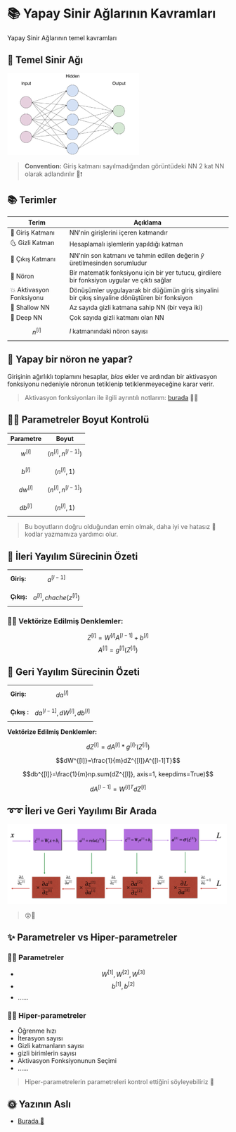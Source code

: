 # 📚 Yapay Sinir Ağlarının Kavramları

Yapay Sinir Ağlarının temel kavramları

## 🍭 Temel Sinir Ağı

<img src="../res/BasicANN.png" width="300"  />

> **Convention:** Giriş katmanı sayılmadığından görüntüdeki NN 2 kat NN olarak adlandırılır 📢❗

## 📚 Terimler

| Terim            | Açıklama      |
| ---------------  |---------------|
| 🌚 Giriş Katmanı    | NN'nin girişlerini içeren katmandır |
| 🌜 Gizli Katman     | Hesaplamalı işlemlerin yapıldığı katman |
| 🌝 Çıkış Katmanı    | NN'nin son katmanı ve tahmin edilen değerin _ŷ_ üretilmesinden sorumludur |
| 🧠 Nöron            | Bir matematik fonksiyonu için bir yer tutucu, girdilere bir fonksiyon uygular ve çıktı sağlar |
| 💥 Aktivasyon Fonksiyonu | Dönüşümler uygulayarak bir düğümün giriş sinyalini bir çıkış sinyaline dönüştüren bir fonksiyon |
| 👶 Shallow NN       | Az sayıda gizli katmana sahip NN (bir veya iki)  |
| 💪 Deep NN          | Çok sayıda gizli katmanı olan NN |
| $$n^{[l]}$$  | _l_ katmanındaki nöron sayısı |


## 🧠 Yapay bir nöron ne yapar?
Girişinin ağırlıklı toplamını hesaplar, _bias_ ekler ve ardından bir aktivasyon fonksiyonu nedeniyle nöronun tetiklenip tetiklenmeyeceğine karar verir.
> Aktivasyon fonksiyonları ile ilgili ayrıntılı notlarım: [burada](./3-AktivasyonFonksiyonları.md) 👩‍🏫

## 👩‍🔧 Parametreler Boyut Kontrolü

| Parametre        | Boyut     |
| ---------------  |---------------|
| $$w^{[l]}$$        |  $$(n^{[l]},n^{[l-1]})$$ |
| $$b^{[l]}$$        |  $$(n^{[l]},1)$$ |
| $$dw^{[l]}$$       |  $$(n^{[l]},n^{[l-1]})$$ |
| $$db^{[l]}$$       |  $$(n^{[l]},1)$$ |


> Bu boyutların doğru olduğundan emin olmak, daha iyi ve hatasız 🐛 kodlar yazmamıza yardımcı olur.

## 🎈 İleri Yayılım Sürecinin Özeti

|                  |                 |
| ---------------- | --------------- |
| **Giriş:**       |  $$a^{[l-1]}$$ |
| **Çıkış:**       |  $$a^{[l]}, chache (z^{[l]})$$ |

### 👩‍🔧 Vektörize Edilmiş Denklemler:

$$Z^{[l]} =W^{[l]}A^{[l-1]}+b^{[l]}$$
$$A^{[l]} = g^{[l]}(Z^{[l]})$$

## 🎈 Geri Yayılım Sürecinin Özeti

|                  |                 |
| ---------------- | --------------- |
| **Giriş:**       |  $$da^{[l]}$$ |
| **Çıkış :**      | $$da^{[l-1]}, dW^{[l]}, db^{[l]}$$ |

**Vektörize Edilmiş Denklemler:**

$$dZ^{[l]}=dA^{[l]} * {g^{[l]}}'(Z^{[l]})$$

$$dW^{[l]}=\frac{1}{m}dZ^{[l]}A^{[l-1]T}$$

$$db^{[l]}=\frac{1}{m}np.sum(dZ^{[l]}, axis=1, keepdims=True)$$

$$dA^{[l-1]}=W^{[l]T}dZ^{[l]}$$

## ➰➰ İleri ve Geri Yayılımı Bir Arada

<img src="../res/ForBackSummary.png" width="500"  />

> 😵🤕

## ✨ Parametreler vs Hiper-parametreler

### 👩‍🏫 Parametreler
* $$W^{[1]}, W^{[2]}, W^{[3]}$$
* $$b^{[1]}, b^{[2]}$$
* ......

### 👩‍🔧 Hiper-parametreler

* Öğrenme hızı
* İterasyon sayısı
* Gizli katmanların sayısı
* gizli birimlerin sayısı
* Aktivasyon Fonksiyonunun Seçimi 
* ......

> Hiper-parametrelerin parametreleri kontrol ettiğini söyleyebiliriz 🤔

## 🌞 Yazının Aslı
- [Burada 🐾](https://dl.asmaamir.com/0-nnconcepts/2-nnconcepts)